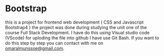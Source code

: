 # Bootstrap
this is a project for   frontend web development ( CSS and Javascript Bootstrap4 )  the project was done during  studying the unit one of the course Full Stack Development.
I have do this using Visual studio code (VScode)
for uploding the file into github I have use Git Bash.
If you want to do this step by step you can contact with me on omaralmunssoe@gmail.com.
